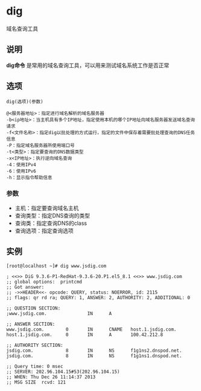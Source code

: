 dig
===

域名查询工具

## 说明

**dig命令** 是常用的域名查询工具，可以用来测试域名系统工作是否正常

## 选项

```
dig(选项)(参数)
```

  

```
@<服务器地址>：指定进行域名解析的域名服务器
-b<ip地址>：当主机具有多个IP地址，指定使用本机的哪个IP地址向域名服务器发送域名查询请求
-f<文件名称>：指定dig以批处理的方式运行，指定的文件中保存着需要批处理查询的DNS任务信息
-P：指定域名服务器所使用端口号
-t<类型>：指定要查询的DNS数据类型
-x<IP地址>：执行逆向域名查询
-4：使用IPv4
-6：使用IPv6
-h：显示指令帮助信息
```

### 参数  

*   主机：指定要查询域名主机
*   查询类型：指定DNS查询的类型
*   查询类：指定查询DNS的class
*   查询选项：指定查询选项

## 实例

```
[root@localhost ~]# dig www.jsdig.com

; <<>> DiG 9.3.6-P1-RedHat-9.3.6-20.P1.el5_8.1 <<>> www.jsdig.com
;; global options:  printcmd
;; Got answer:
;; ->>HEADER<<- opcode: QUERY, status: NOERROR, id: 2115
;; flags: qr rd ra; QUERY: 1, ANSWER: 2, AUTHORITY: 2, ADDITIONAL: 0

;; QUESTION SECTION:
;www.jsdig.com.               IN      A

;; ANSWER SECTION:
www.jsdig.com.        0       IN      CNAME   host.1.jsdig.com.
host.1.jsdig.com.     0       IN      A       100.42.212.8

;; AUTHORITY SECTION:
jsdig.com.            8       IN      NS      f1g1ns2.dnspod.net.
jsdig.com.            8       IN      NS      f1g1ns1.dnspod.net.

;; Query time: 0 msec
;; SERVER: 202.96.104.15#53(202.96.104.15)
;; WHEN: Thu Dec 26 11:14:37 2013
;; MSG SIZE  rcvd: 121
```


